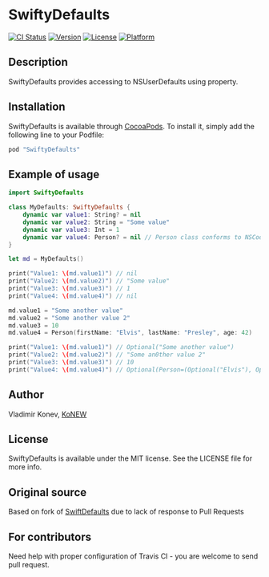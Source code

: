 # SwiftyDefaults

[![CI Status](http://img.shields.io/travis/KoNEW/SwiftyDefaults.svg?style=flat-square)](https://travis-ci.org/KoNEW/SwiftyDefaults)
[![Version](https://img.shields.io/cocoapods/v/SwiftyDefaults.svg?style=flat-square)](http://cocoapods.org/pods/SwiftyDefaults)
[![License](https://img.shields.io/cocoapods/l/SwiftyDefaults.svg?style=flat-square)](http://cocoapods.org/pods/SwiftyDefaults)
[![Platform](https://img.shields.io/cocoapods/p/SwiftyDefaults.svg?style=flat-square)](http://cocoapods.org/pods/SwiftyDefaults)

## Description

SwiftyDefaults provides accessing to NSUserDefaults using property.

## Installation

SwiftyDefaults is available through [CocoaPods](http://cocoapods.org). To install
it, simply add the following line to your Podfile:

```ruby
pod "SwiftyDefaults"
```

## Example of usage

```swift
import SwiftyDefaults

class MyDefaults: SwiftyDefaults {
    dynamic var value1: String? = nil
    dynamic var value2: String = "Some value"
    dynamic var value3: Int = 1
    dynamic var value4: Person? = nil // Person class conforms to NSCoding procotol
}

let md = MyDefaults()

print("Value1: \(md.value1)") // nil
print("Value2: \(md.value2)") // "Some value"
print("Value3: \(md.value3)") // 1
print("Value4: \(md.value4)") // nil

md.value1 = "Some another value"
md.value2 = "Some another value 2"
md.value3 = 10
md.value4 = Person(firstName: "Elvis", lastName: "Presley", age: 42)

print("Value1: \(md.value1)") // Optional("Some another value")
print("Value2: \(md.value2)") // "Some an0ther value 2"
print("Value3: \(md.value3)") // 10
print("Value4: \(md.value4)") // Optional(Person=(Optional("Elvis"), Optional("Presley"), 42))
```

## Author

Vladimir Konev, [KoNEW](https://github.com/KoNEW)

## License

SwiftyDefaults is available under the MIT license. See the LICENSE file for more info.

## Original source

Based on fork of [SwiftDefaults](https://github.com/shimesaba9/SwiftDefaults) due to lack of response to Pull Requests

## For contributors

Need help with proper configuration of Travis CI - you are welcome to send pull request. 

